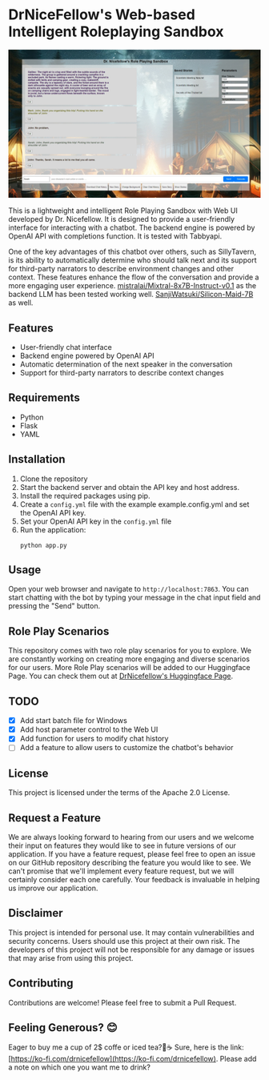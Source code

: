 # DrNiceFellow's Web-based Intelligent Roleplaying Sandbox

![Screenshot](/assets/screenshot.png)

This is a lightweight and intelligent Role Playing Sandbox with Web UI developed by Dr. Nicefellow. It is designed to provide a user-friendly interface for interacting with a chatbot. The backend engine is powered by OpenAI API with completions function. It is tested with Tabbyapi.

One of the key advantages of this chatbot over others, such as SillyTavern, is its ability to automatically determine who should talk next and its support for third-party narrators to describe environment changes and other context. These features enhance the flow of the conversation and provide a more engaging user experience. [mistralai/Mixtral-8x7B-Instruct-v0.1](https://huggingface.co/mistralai/Mixtral-8x7B-Instruct-v0.1) as the backend LLM has been tested working well. [SanjiWatsuki/Silicon-Maid-7B](https://huggingface.co/SanjiWatsuki/Silicon-Maid-7B) as well.

## Features

- User-friendly chat interface
- Backend engine powered by OpenAI API
- Automatic determination of the next speaker in the conversation
- Support for third-party narrators to describe context changes

## Requirements

- Python
- Flask
- YAML

## Installation

1. Clone the repository
2. Start the backend server and obtain the API key and host address.
3. Install the required packages using pip.
4. Create a `config.yml` file with the example example.config.yml and set the OpenAI API key.
5. Set your OpenAI API key in the `config.yml` file
6. Run the application:
   ```
   python app.py
   ```
## Usage

Open your web browser and navigate to `http://localhost:7863`. You can start chatting with the bot by typing your message in the chat input field and pressing the "Send" button.

## Role Play Scenarios

This repository comes with two role play scenarios for you to explore. We are constantly working on creating more engaging and diverse scenarios for our users. More Role Play scenarios will be added to our Huggingface Page. You can check them out at [DrNicefellow's Huggingface Page](https://huggingface.co/DrNicefellow).

## TODO

- [x] Add start batch file for Windows
- [x] Add host parameter control to the Web UI
- [x] Add function for users to modify chat history
- [ ] Add a feature to allow users to customize the chatbot's behavior

## License

This project is licensed under the terms of the Apache 2.0 License.

## Request a Feature

We are always looking forward to hearing from our users and we welcome their input on features they would like to see in future versions of our application. If you have a feature request, please feel free to open an issue on our GitHub repository describing the feature you would like to see. We can't promise that we'll implement every feature request, but we will certainly consider each one carefully. Your feedback is invaluable in helping us improve our application.

## Disclaimer

This project is intended for personal use. It may contain vulnerabilities and security concerns. Users should use this project at their own risk. The developers of this project will not be responsible for any damage or issues that may arise from using this project.

## Contributing

Contributions are welcome! Please feel free to submit a Pull Request.


## Feeling Generous? 😊
Eager to buy me a cup of 2$ coffe or iced tea?🍵☕ Sure, here is the link: [https://ko-fi.com/drnicefellow](https://ko-fi.com/drnicefellow). Please add a note on which one you want me to drink?